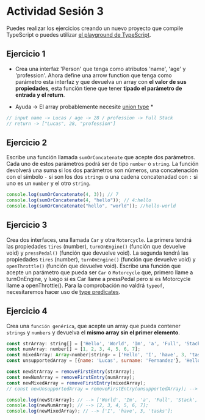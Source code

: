 # Actividad Sesión 3

Puedes realizar los ejercicios creando un nuevo proyecto que compile TypeScript o puedes utilizar [el playground de TypeScript](https://www.typescriptlang.org/play).

## Ejercicio 1

* Crea una interfaz 'Person' que tenga como atributos 'name', 'age' y 'profession'. Ahora define una arrow function que tenga como parámetro esta interfaz y que devuelva un array con **el valor de sus propiedades**, esta función tiene que tener **tipado el parámetro de entrada y el return**.

* Ayuda -> El array probablemente necesite [union type](https://www.typescriptlang.org/docs/handbook/2/everyday-types.html#union-types) *

```javascript
// input name -> Lucas / age -> 28 / profession -> Full Stack
// return -> ["Lucas", 28, "profession"] 
```

## Ejercicio 2

Escribe una función llamada `sumOrConcatenate` que acepte dos parámetros. Cada uno de estos parámetros podrá ser de tipo `number` o `string`. La función devolverá una suma si los dos parámetros son números, una concatenación con el símbolo `-` si son los dos `strings` o una cadena concatenadad con `:` si uno es un `number` y el otro `string`.

```javascript
console.log(sumOrConcatenate(4, 3)); // 7
console.log(sumOrConcatenate(4, "hello")); // 4:hello 
console.log(sumOrConcatenate("hello", "world")); //hello-world
```

## Ejercicio 3

Crea dos interfaces, una llamada `Car` y otra `Motorcycle`. La primera tendrá las propiedades `tires` (number), `turnOnEngine()` (función que devuelve void) y `pressPedal()` (función que devuelve void).
La segunda tendrá las propiedades `tires` (number), `turnOnEngine()` (función que devuelve void) y `openThrottle()` (función que devuelve void).
Escribe una función que acepte un parámetro que pueda ser `Car` o `Motorcycle` que, primero llame a turnOnEngine, y luego si es Car llame a pressPedal pero si es Motorcycle llame a openThrottle().
Para la comprobación no valdrá `typeof`, necesitaremos hacer uso de [type predicates](https://www.typescriptlang.org/docs/handbook/2/narrowing.html#using-type-predicates).

## Ejercicio 4

Crea una `función genérica`, que acepte un array que pueda contener `strings` y `numbers` y devuelva el **mismo array sin el primer elemento**.

```javascript
const strArray: string[] = ['Hello', 'World', 'Im', 'a', 'Full', 'Stack', 'Developer'];
const numArray: number[] = [1, 2, 3, 4, 5, 6, 7];
const mixedArray: Array<number|string> = ['Hello', 'I', 'have', 3, 'tasks'];
const unsupportedArray = [{name: 'Lucas', surname: 'Fernandez'}, 'Hello', 22];

const newStrArray = removeFirstEntry(strArray);
const newNumArray = removeFirstEntry(numArray);
const newMixedArray = removeFirstEntry(mixedArray);
// const newUnsupportedArray = removeFirstEntry(unsupportedArray); --> will fail

console.log(newStrArray); // --> ['World', 'Im', 'a', 'Full', 'Stack', 'Developer'];
console.log(newNumArray); // --> [2, 3, 4, 5, 6, 7];
console.log(newMixedArray); // --> ['I', 'have', 3, 'tasks'];
```
